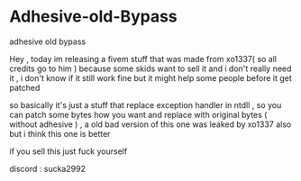 # Adhesive-old-Bypass
adhesive old bypass

Hey , today im releasing a fivem stuff that was made from xo1337( so all credits go to him ) because some skids want to sell it and i don't really need it , i don't know if it still work fine but it might help some people before it get patched

so basically it's just a stuff that replace exception handler in ntdll , so you can patch some bytes how you want and replace with original bytes ( without adhesive ) , a old bad version of this one was leaked by xo1337 also but i think this one is better

if you sell this just fuck yourself

discord : sucka2992
